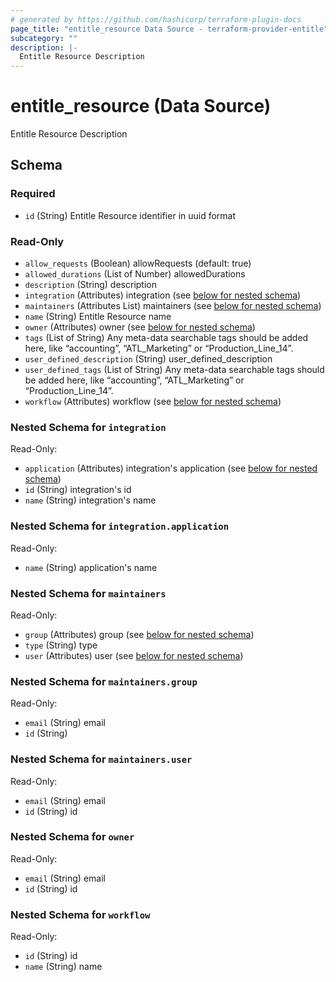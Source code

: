 ```yaml
---
# generated by https://github.com/hashicorp/terraform-plugin-docs
page_title: "entitle_resource Data Source - terraform-provider-entitle"
subcategory: ""
description: |-
  Entitle Resource Description
---
```


# entitle_resource (Data Source)

Entitle Resource Description



<!-- schema generated by tfplugindocs -->
## Schema

### Required

- `id` (String) Entitle Resource identifier in uuid format

### Read-Only

- `allow_requests` (Boolean) allowRequests (default: true)
- `allowed_durations` (List of Number) allowedDurations
- `description` (String) description
- `integration` (Attributes) integration (see [below for nested schema](#nestedatt--integration))
- `maintainers` (Attributes List) maintainers (see [below for nested schema](#nestedatt--maintainers))
- `name` (String) Entitle Resource name
- `owner` (Attributes) owner (see [below for nested schema](#nestedatt--owner))
- `tags` (List of String) Any meta-data searchable tags should be added here, like “accounting”, “ATL_Marketing” or “Production_Line_14”.
- `user_defined_description` (String) user_defined_description
- `user_defined_tags` (List of String) Any meta-data searchable tags should be added here, like “accounting”, “ATL_Marketing” or “Production_Line_14”.
- `workflow` (Attributes) workflow (see [below for nested schema](#nestedatt--workflow))

<a id="nestedatt--integration"></a>
### Nested Schema for `integration`

Read-Only:

- `application` (Attributes) integration's application (see [below for nested schema](#nestedatt--integration--application))
- `id` (String) integration's id
- `name` (String) integration's name

<a id="nestedatt--integration--application"></a>
### Nested Schema for `integration.application`

Read-Only:

- `name` (String) application's name



<a id="nestedatt--maintainers"></a>
### Nested Schema for `maintainers`

Read-Only:

- `group` (Attributes) group (see [below for nested schema](#nestedatt--maintainers--group))
- `type` (String) type
- `user` (Attributes) user (see [below for nested schema](#nestedatt--maintainers--user))

<a id="nestedatt--maintainers--group"></a>
### Nested Schema for `maintainers.group`

Read-Only:

- `email` (String) email
- `id` (String)


<a id="nestedatt--maintainers--user"></a>
### Nested Schema for `maintainers.user`

Read-Only:

- `email` (String) email
- `id` (String) id



<a id="nestedatt--owner"></a>
### Nested Schema for `owner`

Read-Only:

- `email` (String) email
- `id` (String) id


<a id="nestedatt--workflow"></a>
### Nested Schema for `workflow`

Read-Only:

- `id` (String) id
- `name` (String) name
